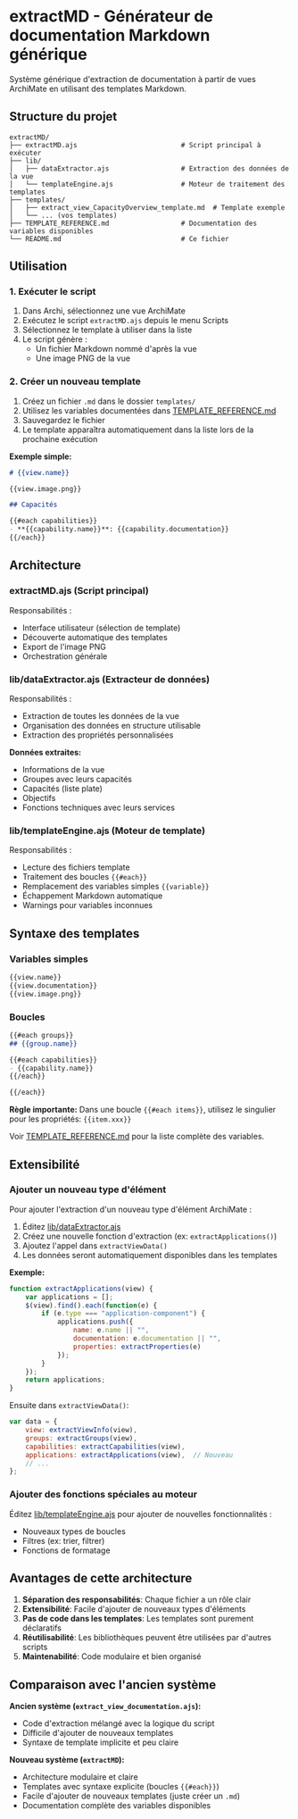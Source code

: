 # extractMD - Générateur de documentation Markdown générique

Système générique d'extraction de documentation à partir de vues ArchiMate en utilisant des templates Markdown.

## Structure du projet

```
extractMD/
├── extractMD.ajs                          # Script principal à exécuter
├── lib/
│   ├── dataExtractor.ajs                  # Extraction des données de la vue
│   └── templateEngine.ajs                 # Moteur de traitement des templates
├── templates/
│   ├── extract_view_CapacityOverview_template.md  # Template exemple
│   └── ... (vos templates)
├── TEMPLATE_REFERENCE.md                  # Documentation des variables disponibles
└── README.md                              # Ce fichier
```

## Utilisation

### 1. Exécuter le script

1. Dans Archi, sélectionnez une vue ArchiMate
2. Exécutez le script `extractMD.ajs` depuis le menu Scripts
3. Sélectionnez le template à utiliser dans la liste
4. Le script génère :
   - Un fichier Markdown nommé d'après la vue
   - Une image PNG de la vue

### 2. Créer un nouveau template

1. Créez un fichier `.md` dans le dossier `templates/`
2. Utilisez les variables documentées dans [TEMPLATE_REFERENCE.md](TEMPLATE_REFERENCE.md)
3. Sauvegardez le fichier
4. Le template apparaîtra automatiquement dans la liste lors de la prochaine exécution

**Exemple simple:**

```markdown
# {{view.name}}

{{view.image.png}}

## Capacités

{{#each capabilities}}
- **{{capability.name}}**: {{capability.documentation}}
{{/each}}
```

## Architecture

### extractMD.ajs (Script principal)

Responsabilités :
- Interface utilisateur (sélection de template)
- Découverte automatique des templates
- Export de l'image PNG
- Orchestration générale

### lib/dataExtractor.ajs (Extracteur de données)

Responsabilités :
- Extraction de toutes les données de la vue
- Organisation des données en structure utilisable
- Extraction des propriétés personnalisées

**Données extraites:**
- Informations de la vue
- Groupes avec leurs capacités
- Capacités (liste plate)
- Objectifs
- Fonctions techniques avec leurs services

### lib/templateEngine.ajs (Moteur de template)

Responsabilités :
- Lecture des fichiers template
- Traitement des boucles `{{#each}}`
- Remplacement des variables simples `{{variable}}`
- Échappement Markdown automatique
- Warnings pour variables inconnues

## Syntaxe des templates

### Variables simples

```markdown
{{view.name}}
{{view.documentation}}
{{view.image.png}}
```

### Boucles

```markdown
{{#each groups}}
## {{group.name}}

{{#each capabilities}}
- {{capability.name}}
{{/each}}

{{/each}}
```

**Règle importante:** Dans une boucle `{{#each items}}`, utilisez le singulier pour les propriétés: `{{item.xxx}}`

Voir [TEMPLATE_REFERENCE.md](TEMPLATE_REFERENCE.md) pour la liste complète des variables.

## Extensibilité

### Ajouter un nouveau type d'élément

Pour ajouter l'extraction d'un nouveau type d'élément ArchiMate :

1. Éditez [lib/dataExtractor.ajs](lib/dataExtractor.ajs)
2. Créez une nouvelle fonction d'extraction (ex: `extractApplications()`)
3. Ajoutez l'appel dans `extractViewData()`
4. Les données seront automatiquement disponibles dans les templates

**Exemple:**

```javascript
function extractApplications(view) {
    var applications = [];
    $(view).find().each(function(e) {
        if (e.type === "application-component") {
            applications.push({
                name: e.name || "",
                documentation: e.documentation || "",
                properties: extractProperties(e)
            });
        }
    });
    return applications;
}
```

Ensuite dans `extractViewData()`:

```javascript
var data = {
    view: extractViewInfo(view),
    groups: extractGroups(view),
    capabilities: extractCapabilities(view),
    applications: extractApplications(view),  // Nouveau
    // ...
};
```

### Ajouter des fonctions spéciales au moteur

Éditez [lib/templateEngine.ajs](lib/templateEngine.ajs) pour ajouter de nouvelles fonctionnalités :
- Nouveaux types de boucles
- Filtres (ex: trier, filtrer)
- Fonctions de formatage

## Avantages de cette architecture

1. **Séparation des responsabilités**: Chaque fichier a un rôle clair
2. **Extensibilité**: Facile d'ajouter de nouveaux types d'éléments
3. **Pas de code dans les templates**: Les templates sont purement déclaratifs
4. **Réutilisabilité**: Les bibliothèques peuvent être utilisées par d'autres scripts
5. **Maintenabilité**: Code modulaire et bien organisé

## Comparaison avec l'ancien système

**Ancien système (`extract_view_documentation.ajs`):**
- Code d'extraction mélangé avec la logique du script
- Difficile d'ajouter de nouveaux templates
- Syntaxe de template implicite et peu claire

**Nouveau système (`extractMD`):**
- Architecture modulaire et claire
- Templates avec syntaxe explicite (boucles `{{#each}}`)
- Facile d'ajouter de nouveaux templates (juste créer un `.md`)
- Documentation complète des variables disponibles

